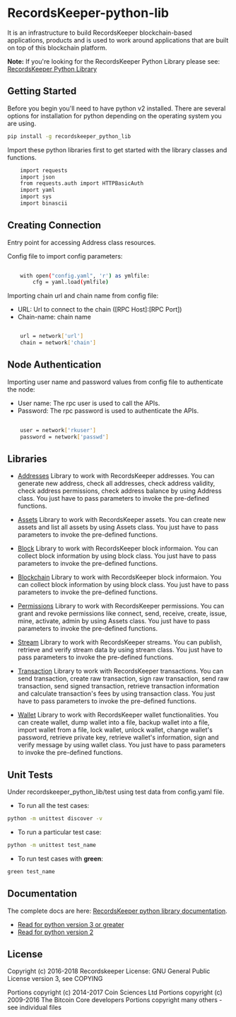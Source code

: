 RecordsKeeper-python-lib 
========================


It is an infrastructure to build RecordsKeeper blockchain-based applications, products and is used to work around applications that are built on top of this blockchain platform.

**Note:** If you're looking for the RecordsKeeper Python Library please see: [RecordsKeeper Python Library](https://github.com/RecordsKeeper/recordskeeper-python-sdk/tree/master)


## Getting Started

Before you begin you'll need to have python v2 installed. There are several options for installation for python depending on the operating system you are using.


```bash
pip install -g recordskeeper_python_lib
```

Import these python libraries first to get started with the library classes and functions.


```bash
    import requests
    import json
    from requests.auth import HTTPBasicAuth
    import yaml
    import sys
    import binascii
```


Creating Connection
-------------------

Entry point for accessing Address class resources.

Config file to import config parameters:

```bash
    
    with open("config.yaml", 'r') as ymlfile:
        cfg = yaml.load(ymlfile)
```
   
Importing chain url and chain name from config file:

* URL: Url to connect to the chain ([RPC Host]:[RPC Port])
* Chain-name: chain name

```bash

    url = network['url']
    chain = network['chain']

```   

Node Authentication
-------------------

Importing user name and password values from config file to authenticate the node:

* User name: The rpc user is used to call the APIs.
* Password: The rpc password is used to authenticate the APIs.

```bash
    
    user = network['rkuser']
    password = network['passwd']

``` 

## Libraries

- [Addresses](https://github.com/RecordsKeeper/recordskeeper-python-sdk/blob/master/recordskeeper_python_lib/address.py) Library to work with RecordsKeeper addresses. You can generate new address, check all addresses, check address validity, check address permissions, check address balance by using Address class. You just have to pass parameters to invoke the pre-defined functions.

- [Assets](https://github.com/RecordsKeeper/recordskeeper-python-sdk/blob/master/recordskeeper_python_lib/assets.py) Library to work with RecordsKeeper assets. You can create new assets and list all assets by using Assets class. You just have to pass parameters to invoke the pre-defined functions.

- [Block](https://github.com/RecordsKeeper/recordskeeper-python-sdk/blob/master/recordskeeper_python_lib/block.py) Library to work with RecordsKeeper block informaion. You can collect block information by using block class. You just have to pass parameters to invoke the pre-defined functions.

- [Blockchain](https://github.com/RecordsKeeper/recordskeeper-python-sdk/blob/master/recordskeeper_python_lib/blockchain.py) Library to work with RecordsKeeper block informaion. You can collect block information by using block class. You just have to pass parameters to invoke the pre-defined functions.

- [Permissions](https://github.com/RecordsKeeper/recordskeeper-python-sdk/blob/master/recordskeeper_python_lib/permissions.py) Library to work with RecordsKeeper permissions. You can grant and revoke permissions like connect, send, receive, create, issue, mine, activate, admin by using Assets class. You just have to pass parameters to invoke the pre-defined functions.

- [Stream](https://github.com/RecordsKeeper/recordskeeper-python-sdk/blob/master/recordskeeper_python_lib/stream.py) Library to work with RecordsKeeper streams. You can publish, retrieve and verify stream data by using stream class. You just have to pass parameters to invoke the pre-defined functions.

- [Transaction](https://github.com/RecordsKeeper/recordskeeper-python-sdk/blob/master/recordskeeper_python_lib/transaction.py) Library to work with RecordsKeeper transactions. You can send transaction, create raw transaction, sign raw transaction, send raw transaction, send signed transaction, retrieve transaction information and calculate transaction's fees by using transaction class. You just have to pass parameters to invoke the pre-defined functions.

- [Wallet](https://github.com/RecordsKeeper/recordskeeper-python-sdk/blob/master/recordskeeper_python_lib/wallet.py) Library to work with RecordsKeeper wallet functionalities. You can create wallet, dump wallet into a file, backup wallet into a file, import wallet from a file, lock wallet, unlock wallet, change wallet's password, retrieve private key, retrieve wallet's information, sign and verify message by using wallet class. You just have to pass parameters to invoke the pre-defined functions.


## Unit Tests

Under recordskeeper_python_lib/test using test data from config.yaml file. 

- To run all the test cases:

```bash
python -m unittest discover -v

```

- To run a particular test case:

```bash
python -m unittest test_name

```

- To run test cases with **green**:

```bash
green test_name

```


## Documentation

The complete docs are here: [RecordsKeeper python library documentation](https://github.com/RecordsKeeper/recordskeeper-python-sdk/tree/master/docs/source).

- [Read for python version 3 or greater](https://github.com/RecordsKeeper/recordskeeper-python-sdk/tree/python-3.0/docs/source)
- [Read for python version 2](https://github.com/RecordsKeeper/recordskeeper-python-sdk/tree/master/docs/source)


## License

Copyright (c) 2016-2018 Recordskeeper 
License: GNU General Public License version 3, see COPYING

Portions copyright (c) 2014-2017 Coin Sciences Ltd
Portions copyright (c) 2009-2016 The Bitcoin Core developers
Portions copyright many others - see individual files